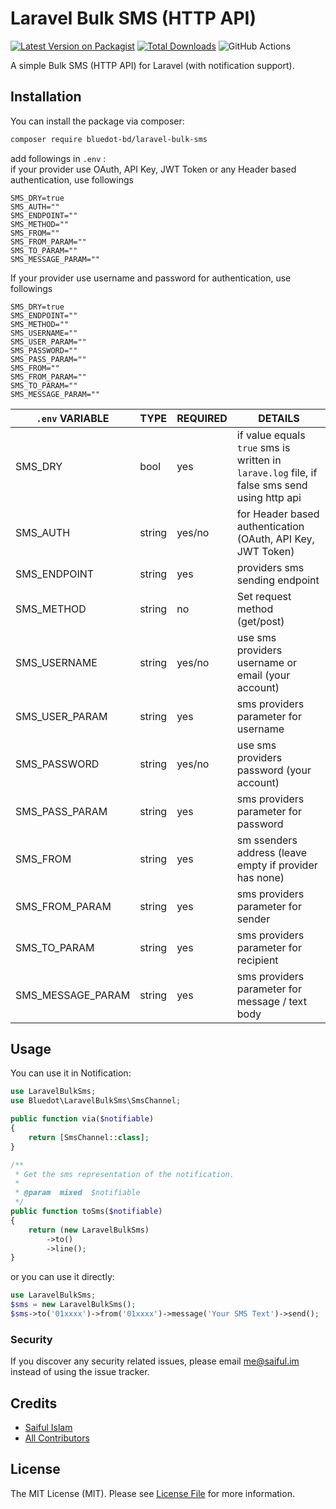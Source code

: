 # Laravel Bulk SMS (HTTP API)

[![Latest Version on Packagist](https://img.shields.io/packagist/v/bluedot/laravel-bulk-sms.svg?style=flat-square)](https://packagist.org/packages/bluedot/laravel-bulk-sms)
[![Total Downloads](https://img.shields.io/packagist/dt/bluedot/laravel-bulk-sms.svg?style=flat-square)](https://packagist.org/packages/bluedot/laravel-bulk-sms)
![GitHub Actions](https://github.com/bluedot/laravel-bulk-sms/actions/workflows/main.yml/badge.svg)

A simple Bulk SMS (HTTP API) for Laravel (with notification support). 

## Installation

You can install the package via composer:

```bash
composer require bluedot-bd/laravel-bulk-sms
```

add followings in `.env` :<br>
if your provider use OAuth, API Key, JWT Token or any Header based authentication, use followings
```
SMS_DRY=true
SMS_AUTH=""
SMS_ENDPOINT=""
SMS_METHOD=""
SMS_FROM=""
SMS_FROM_PARAM=""
SMS_TO_PARAM=""
SMS_MESSAGE_PARAM=""
```

If your provider use username and password for authentication, use followings
```
SMS_DRY=true
SMS_ENDPOINT=""
SMS_METHOD=""
SMS_USERNAME=""
SMS_USER_PARAM=""
SMS_PASSWORD=""
SMS_PASS_PARAM=""
SMS_FROM=""
SMS_FROM_PARAM=""
SMS_TO_PARAM=""
SMS_MESSAGE_PARAM=""
```

| `.env` VARIABLE  | TYPE  |  REQUIRED | DETAILS  |
|---|---|---|---|
| SMS_DRY | bool | yes | if value equals `true` sms is written in `larave.log` file, if false sms send using http api |
| SMS_AUTH | string | yes/no | for Header based authentication (OAuth, API Key, JWT Token) |
| SMS_ENDPOINT | string | yes | providers sms sending endpoint |
| SMS_METHOD | string | no | Set request method (get/post) |
| SMS_USERNAME | string | yes/no | use sms providers username or email (your account) |
| SMS_USER_PARAM | string | yes | sms providers parameter for username |
| SMS_PASSWORD | string | yes/no | use sms providers password (your account) |
| SMS_PASS_PARAM | string | yes | sms providers parameter for password |
| SMS_FROM | string | yes | sm ssenders address (leave empty if provider has none) |
| SMS_FROM_PARAM | string | yes | sms providers parameter for sender |
| SMS_TO_PARAM | string | yes | sms providers parameter for recipient |
| SMS_MESSAGE_PARAM | string | yes | sms providers parameter for message / text body |


## Usage

You can use it in Notification:
```php
use LaravelBulkSms;
use Bluedot\LaravelBulkSms\SmsChannel;

public function via($notifiable)
{
    return [SmsChannel::class];
}

/**
 * Get the sms representation of the notification.
 *
 * @param  mixed  $notifiable
 */
public function toSms($notifiable)
{
    return (new LaravelBulkSms)
        ->to()
        ->line();
}
```

or you can use it directly:
```php
use LaravelBulkSms;
$sms = new LaravelBulkSms();
$sms->to('01xxxx')->from('01xxxx')->message('Your SMS Text')->send();
```

### Security

If you discover any security related issues, please email me@saiful.im instead of using the issue tracker.

## Credits

-   [Saiful Islam](https://github.com/saaiful)
-   [All Contributors](../../contributors)

## License

The MIT License (MIT). Please see [License File](LICENSE.md) for more information.
